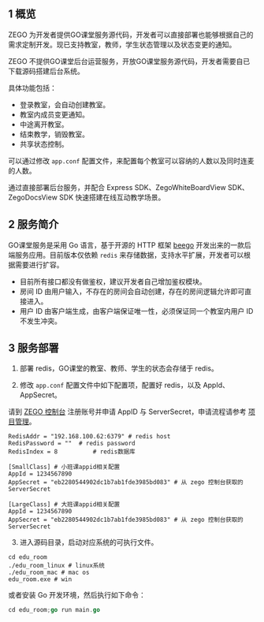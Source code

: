 ## 1 概览

ZEGO 为开发者提供GO课堂服务源代码，开发者可以直接部署也能够根据自己的需求定制开发。现已支持教室，教师，学生状态管理以及状态变更的通知。

<div class="mk-warning">

ZEGO 不提供GO课堂后台运营服务，开放GO课堂服务源代码，开发者需要自已下载源码搭建后台系统。  
</div>


具体功能包括：

- 登录教室，会自动创建教室。
- 教室内成员变更通知。
- 中途离开教室。
- 结束教学，销毁教室。
- 共享状态控制。

可以通过修改 `app.conf` 配置文件，来配置每个教室可以容纳的人数以及同时连麦的人数。

通过直接部署后台服务，并配合 Express SDK、ZegoWhiteBoardView SDK、ZegoDocsView SDK 快速搭建在线互动教学场景。



## 2 服务简介

GO课堂服务是采用 Go 语言，基于开源的 HTTP 框架 [beego](https://github.com/astaxie/beego) 开发出来的一款后端服务应用。目前版本仅依赖 `redis` 来存储数据，支持水平扩展，开发者可以根据需要进行扩容。


<div class="mk-warning">

* 目前所有接口都没有做鉴权，建议开发者自己增加鉴权模块。  
* 房间 ID 由用户输入，不存在的房间会自动创建，存在的房间逻辑允许即可直接进入。  
* 用户 ID 由客户端生成，由客户端保证唯一性，必须保证同一个教室内用户 ID 不发生冲突。  
</div>


## 3 服务部署

1. 部署 redis，GO课堂的教室、教师、学生的状态会存储于 redis。

2. 修改 `app.conf` 配置文件中如下配置项，配置好 redis，以及 AppId、AppSecret。

<div class="mk-hint">

请到 [ZEGO 控制台](https://console-express.zego.im/account/login) 注册账号并申请 AppID 与 ServerSecret，申请流程请参考 [项目管理](https://doc-zh.zego.im/zh/1265.html)。  
</div>

```
RedisAddr = "192.168.100.62:6379" # redis host
RedisPassword = ""	# redis password
RedisIndex = 8			# redis数据库

[SmallClass] # 小班课appid相关配置
AppId = 1234567890
AppSecret = "eb2280544902dc1b7ab1fde3985bd083" # 从 zego 控制台获取的 ServerSecret

[LargeClass] # 大班课appid相关配置
AppId = 1234567890
AppSecret = "eb2280544902dc1b7ab1fde3985bd083" # 从 zego 控制台获取的 ServerSecret
```

3. 进入源码目录，启动对应系统的可执行文件。

```
cd edu_room
./edu_room_linux # linux系统
./edu_room_mac # mac os
edu_room.exe # win
```
或者安装 Go 开发环境，然后执行如下命令：

```go
cd edu_room;go run main.go
```



